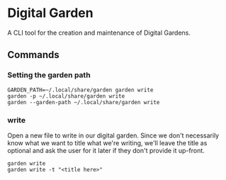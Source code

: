 # Digital Garden

A CLI tool for the creation and maintenance of Digital Gardens.

## Commands

### Setting the garden path

```shell
GARDEN_PATH=~/.local/share/garden garden write
garden -p ~/.local/share/garden write
garden --garden-path ~/.local/share/garden write
```

### write

Open a new file to write in our digital garden. Since we
don't necessarily know what we want to title what we're
writing, we'll leave the title as optional and ask the
user for it later if they don't provide it up-front.

```shell
garden write
garden write -t "<title here>"
```
